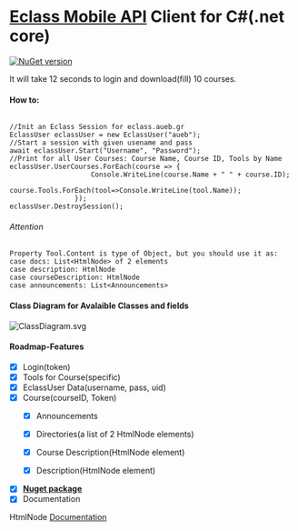 # [Eclass Mobile API](https://dev.openeclass.org/projects/openeclass/wiki/%CE%A7%CF%81%CE%AE%CF%83%CE%B7_%CF%84%CE%BF%CF%85_Mobile_API) Client for C#(.net core)
[![NuGet version](https://badge.fury.io/nu/EclassApi.svg)](https://badge.fury.io/nu/EclassApi)

It will take 12 seconds to login and download(fill) 10 courses.

#### How to:

<pre><code class='language-cs'>
//Init an Eclass Session for eclass.aueb.gr
EclassUser eclassUser = new EclassUser("aueb");
//Start a session with given usename and pass
await eclassUser.Start("Username", "Password");
//Print for all User Courses: Course Name, Course ID, Tools by Name
eclassUser.UserCourses.ForEach(course => {
                    Console.WriteLine(course.Name + " " + course.ID);
                    course.Tools.ForEach(tool=>Console.WriteLine(tool.Name));
                });
eclassUser.DestroySession();
</code></pre>

###### Attention
```
Property Tool.Content is type of Object, but you should use it as:
case docs: List<HtmlNode> of 2 elements
case description: HtmlNode
case courseDescription: HtmlNode
case announcements: List<Announcements>
```

#### Class Diagram for Avalaible Classes and fields
![ClassDiagram.svg](https://raw.githubusercontent.com/amoraitis/EclassMobileApi/master/EclassApi/ClassDiagram.png)

#### Roadmap-Features

- [x] Login(token)
- [x] Tools for Course(specific)
- [x] EclassUser Data(username, pass, uid)
- [x] Course(courseID, Token)
	- [x] Announcements

	- [x] Directories(a list of 2 HtmlNode elements)
    
    - [x] Course Description(HtmlNode element)
    
    - [x] Description(HtmlNode element)
- [x] [**Nuget package**](https://www.nuget.org/packages/EclassApi/)
- [x] Documentation

HtmlNode [Documentation](http://www.nudoq.org/#!/Packages/HtmlAgilityPack/HtmlAgilityPack/HtmlNode)